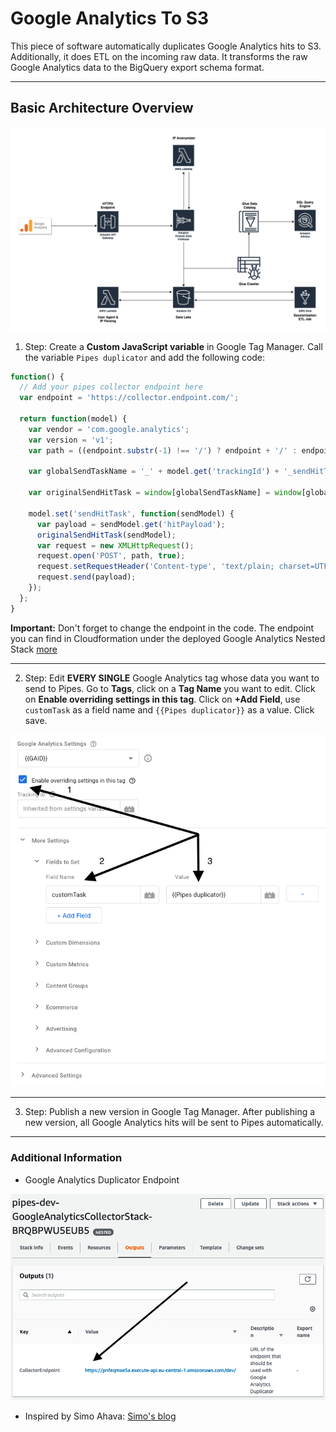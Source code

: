 # Google Analytics To S3 
This piece of software automatically duplicates Google Analytics hits to S3.
Additionally, it does ETL on the incoming raw data. It transforms the raw Google Analytics data to the
BigQuery export schema format.

---

## Basic Architecture Overview

![architecture](./example/architecture/ga-to-s3-architecture.png)

1. Step: Create a **Custom JavaScript variable** in Google Tag Manager. Call the variable `Pipes duplicator` and add the following code:

```js
function() {
  // Add your pipes collector endpoint here
  var endpoint = 'https://collector.endpoint.com/';
  
  return function(model) {
    var vendor = 'com.google.analytics';
    var version = 'v1';
    var path = ((endpoint.substr(-1) !== '/') ? endpoint + '/' : endpoint) + vendor + '/' + version;
    
    var globalSendTaskName = '_' + model.get('trackingId') + '_sendHitTask';
    
    var originalSendHitTask = window[globalSendTaskName] = window[globalSendTaskName] || model.get('sendHitTask');
    
    model.set('sendHitTask', function(sendModel) {
      var payload = sendModel.get('hitPayload');
      originalSendHitTask(sendModel);
      var request = new XMLHttpRequest();
      request.open('POST', path, true);
      request.setRequestHeader('Content-type', 'text/plain; charset=UTF-8');
      request.send(payload);
    });
  };
}
```

**Important:** Don't forget to change the endpoint in the code. The endpoint
you can find in Cloudformation under the deployed Google Analytics Nested Stack
[more](#additional-information)

---

2. Step: Edit **EVERY SINGLE** Google Analytics tag whose data you want to send to Pipes. Go to **Tags**, click on a **Tag Name** you want to edit. Click on **Enable overriding settings in this tag**. Click on **+Add Field**, use `customTask` as a field name and `{{Pipes duplicator}}` as a value. Click save.

![gtm pipes](./example/readme/gtm-pipes.png)

---

3. Step: Publish a new version in Google Tag Manager. After publishing a new version, all Google Analytics hits will be sent to Pipes automatically.

---

### Additional Information
* Google Analytics Duplicator Endpoint

![duplicator](./example/readme/cf-endpoint.png)

* Inspired by Simo Ahava: [Simo's blog](https://www.simoahava.com)

